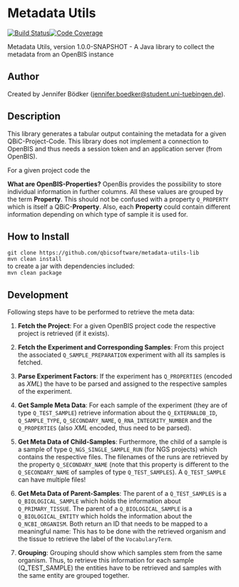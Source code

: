 # Metadata Utils

[![Build Status](https://travis-ci.com/qbicsoftware/metadata-utils.svg?branch=development)](https://travis-ci.com/qbicsoftware/metadata-utils)[![Code Coverage]( https://codecov.io/gh/qbicsoftware/metadata-utils/branch/development/graph/badge.svg)](https://codecov.io/gh/qbicsoftware/metadata-utils)

Metadata Utils, version 1.0.0-SNAPSHOT - A Java library to collect the metadata from an OpenBIS instance

## Author
Created by Jennifer Bödker (jennifer.boedker@student.uni-tuebingen.de).

## Description

This library generates a tabular output containing the metadata for a given QBiC-Project-Code. 
This library does not implement a connection to OpenBIS and thus needs a session token and an application server (from OpenBIS). 

For a given project code the 

**What are OpenBIS-Properties?** OpenBis provides the possibility to store individual information in further columns. All these values are grouped by the term **Property**.
This should not be confused with a property `Q_PROPERTY` which is itself a QBiC-**Property**. Also, each **Property** could contain different information
depending on which type of sample it is used for.

## How to Install
`git clone https://github.com/qbicsoftware/metadata-utils-lib`    
`mvn clean install`    
to create a jar with dependencies included:    
`mvn clean package`

## Development

Following steps have to be performed to retrieve the meta data:

1. **Fetch the Project**: For a given OpenBIS project code the respective project is retrieved (if it exists).

2. **Fetch the Experiment and Corresponding Samples**: From this project the associated `Q_SAMPLE_PREPARATION` experiment with all its samples is fetched. 
                                                       
3. **Parse Experiment Factors**: If the experiment has `Q_PROPERTIES` (encoded as *XML*) the have to be parsed and assigned to the respective 
                                    samples of the experiment.
 
4. **Get Sample Meta Data**: For each sample of the experiment (they are of type `Q_TEST_SAMPLE`) retrieve information about the 
                              `Q_EXTERNALDB_ID`, `Q_SAMPLE_TYPE`, `Q_SECONDARY_NAME`, `Q_RNA_INTEGRITY_NUMBER` and the `Q_PROPERTIES` 
                              (also *XML* encoded, thus need to be parsed).

5. **Get Meta Data of Child-Samples**: Furthermore, the child of a sample is a sample of type `Q_NGS_SINGLE_SAMPLE_RUN` (for NGS projects) which contains the respective files.
                                        The filenames of the runs are retrieved by the property `Q_SECONDARY_NAME` (note that this property is 
                                        different to the `Q_SECONDARY_NAME` of samples of type `Q_TEST_SAMPLES`). A `Q_TEST_SAMPLE` can have multiple files!

6. **Get Meta Data of Parent-Samples**: The parent of a `Q_TEST_SAMPLES` is a `Q_BIOLOGICAL_SAMPLE` which holds the information about `Q_PRIMARY_TISSUE`.
                                         The parent of a `Q_BIOLOGICAL_SAMPLE` is a `Q_BIOLOGICAL_ENTITY` which holds the information about the `Q_NCBI_ORGANISM`.
                                         Both return an ID that needs to be mapped to a meaningful name: 
                                         This has to be done with the retrieved organism and the tissue to retrieve the label of the `VocabularyTerm`.
                                         
7. **Grouping**: Grouping should show which samples stem from the same organism. Thus, to retrieve this information for each sample (Q_TEST_SAMPLE) the entities have to
                 be retrieved and samples with the same entity are grouped together.
                 